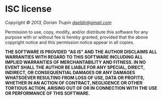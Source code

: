 ISC license
===========

_Copyright © 2013, Dorian Trupin <daeldir@gmail.com>_

Permission to use, copy, modify, and/or distribute this software for any
purpose with or without fee is hereby granted, provided that the above
copyright notice and this permission notice appear in all copies.

**THE SOFTWARE IS PROVIDED "AS IS" AND THE AUTHOR DISCLAIMS ALL WARRANTIES
WITH REGARD TO THIS SOFTWARE INCLUDING ALL IMPLIED WARRANTIES OF
MERCHANTABILITY AND FITNESS. IN NO EVENT SHALL THE AUTHOR BE LIABLE FOR
ANY SPECIAL, DIRECT, INDIRECT, OR CONSEQUENTIAL DAMAGES OR ANY DAMAGES
WHATSOEVER RESULTING FROM LOSS OF USE, DATA OR PROFITS, WHETHER IN AN
ACTION OF CONTRACT, NEGLIGENCE OR OTHER TORTIOUS ACTION, ARISING OUT OF
OR IN CONNECTION WITH THE USE OR PERFORMANCE OF THIS SOFTWARE.**

